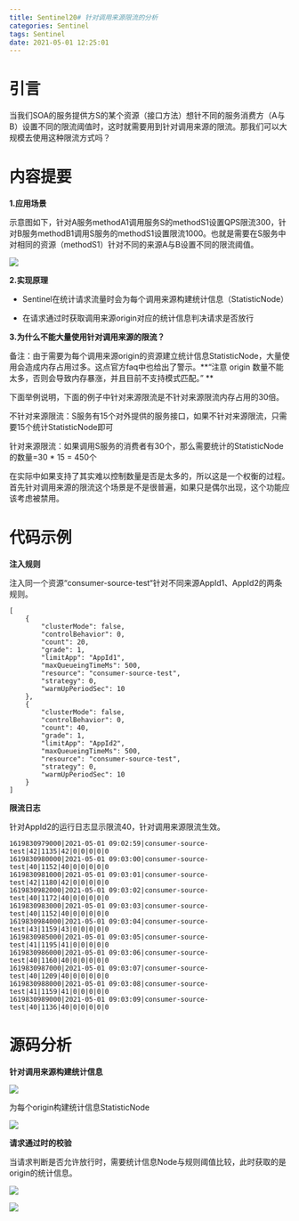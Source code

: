 ```yaml
---
title: Sentinel20# 针对调用来源限流的分析
categories: Sentinel
tags: Sentinel
date: 2021-05-01 12:25:01
---
```




# 引言 



当我们SOA的服务提供方S的某个资源（接口方法）想针不同的服务消费方（A与B）设置不同的限流阈值时，这时就需要用到针对调用来源的限流。那我们可以大规模去使用这种限流方式吗？



# 内容提要

**1.应用场景** 

示意图如下，针对A服务methodA1调用服务S的methodS1设置QPS限流300，针对B服务methodB1调用S服务的methodS1设置限流1000。也就是需要在S服务中对相同的资源（methodS1）针对不同的来源A与B设置不同的限流阈值。



![](https://gitee.com/laoliangcode/md-picture/raw/master/img/%E9%92%88%E5%AF%B9%E8%B0%83%E7%94%A8%E6%9D%A5%E6%BA%90%E9%99%90%E6%B5%81%E5%9C%BA%E6%99%AF.png)

**2.实现原理** 

* Sentinel在统计请求流量时会为每个调用来源构建统计信息（StatisticNode）

* 在请求通过时获取调用来源origin对应的统计信息判决请求是否放行

  

**3.为什么不能大量使用针对调用来源的限流？** 

备注：由于需要为每个调用来源origin的资源建立统计信息StatisticNode，大量使用会造成内存占用过多。这点官方faq中也给出了警示。**“注意 origin 数量不能太多，否则会导致内存暴涨，并且目前不支持模式匹配。” ** 

下面举例说明，下面的例子中针对来源限流是不针对来源限流内存占用的30倍。

不针对来源限流：S服务有15个对外提供的服务接口，如果不针对来源限流，只需要15个统计StatisticNode即可

针对来源限流：如果调用S服务的消费者有30个，那么需要统计的StatisticNode的数量=30 * 15 = 450个

在实际中如果支持了其实难以控制数量是否是太多的，所以这是一个权衡的过程。首先针对调用来源的限流这个场景是不是很普遍，如果只是偶尔出现，这个功能应该考虑被禁用。



<!--more-->



# 代码示例

**注入规则**

注入同一个资源“consumer-source-test“针对不同来源AppId1、AppId2的两条规则。

```
[
    {
        "clusterMode": false,
        "controlBehavior": 0,
        "count": 20,
        "grade": 1,
        "limitApp": "AppId1",
        "maxQueueingTimeMs": 500,
        "resource": "consumer-source-test",
        "strategy": 0,
        "warmUpPeriodSec": 10
    },
    {
        "clusterMode": false,
        "controlBehavior": 0,
        "count": 40,
        "grade": 1,
        "limitApp": "AppId2",
        "maxQueueingTimeMs": 500,
        "resource": "consumer-source-test",
        "strategy": 0,
        "warmUpPeriodSec": 10
    }
]
```



**限流日志**

针对AppId2的运行日志显示限流40，针对调用来源限流生效。

```
1619830979000|2021-05-01 09:02:59|consumer-source-test|42|1135|42|0|0|0|0|0
1619830980000|2021-05-01 09:03:00|consumer-source-test|40|1152|40|0|0|0|0|0
1619830981000|2021-05-01 09:03:01|consumer-source-test|42|1180|42|0|0|0|0|0
1619830982000|2021-05-01 09:03:02|consumer-source-test|40|1172|40|0|0|0|0|0
1619830983000|2021-05-01 09:03:03|consumer-source-test|40|1152|40|0|0|0|0|0
1619830984000|2021-05-01 09:03:04|consumer-source-test|43|1159|43|0|0|0|0|0
1619830985000|2021-05-01 09:03:05|consumer-source-test|41|1195|41|0|0|0|0|0
1619830986000|2021-05-01 09:03:06|consumer-source-test|40|1160|40|0|0|0|0|0
1619830987000|2021-05-01 09:03:07|consumer-source-test|40|1209|40|0|0|0|0|0
1619830988000|2021-05-01 09:03:08|consumer-source-test|41|1159|41|0|0|0|0|0
1619830989000|2021-05-01 09:03:09|consumer-source-test|40|1136|40|0|0|0|0|0
```





# 源码分析

**针对调用来源构建统计信息**

![](https://gitee.com/laoliangcode/md-picture/raw/master/img/20210501082237.png)



为每个origin构建统计信息StatisticNode

![](https://gitee.com/laoliangcode/md-picture/raw/master/img/20210430100704.png)



**请求通过时的校验**

当请求判断是否允许放行时，需要统计信息Node与规则阈值比较，此时获取的是origin的统计信息。

![](https://gitee.com/laoliangcode/md-picture/raw/master/img/20210501085359.png)



![](https://gitee.com/laoliangcode/md-picture/raw/master/img/20210501085530.png)

